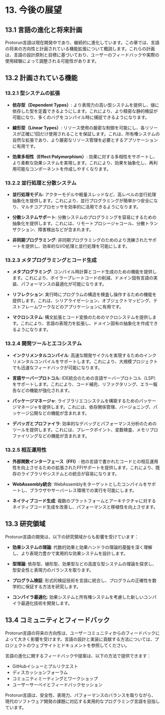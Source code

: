 # 13. 今後の展望

## 13.1 言語の進化と将来計画

Protorun言語は現在開発中であり、継続的に進化しています。この章では、言語の将来の方向性と計画されている機能拡張について概説します。これらの計画は、言語の設計原則と目標に基づいており、ユーザーのフィードバックや実際の使用経験によって調整される可能性があります。

## 13.2 計画されている機能

### 13.2.1 型システムの拡張

- **依存型（Dependent Types）**: より表現力の高い型システムを提供し、値に依存した型を定義できるようにします。これにより、より精密な静的検証が可能になり、多くのバグをコンパイル時に捕捉できるようになります。

- **線形型（Linear Types）**: リソース使用の厳密な制御を可能にし、各リソースが正確に1回だけ使用されることを保証します。これは、所有権システムの自然な拡張であり、より厳密なリソース管理を必要とするアプリケーションに有用です。

- **効果多相性（Effect Polymorphism）**: 効果に対する多相性をサポートし、より柔軟な効果システムを実現します。これにより、効果を抽象化し、再利用可能なコンポーネントを作成しやすくなります。

### 13.2.2 並行処理と分散システム

- **並行処理モデル**: アクターモデルや軽量スレッドなど、高レベルの並行処理抽象化を提供します。これにより、並行プログラミングが簡単かつ安全になり、マルチコアプロセッサを効率的に活用できるようになります。

- **分散システムサポート**: 分散システムのプログラミングを容易にするための抽象化を提供します。これには、リモートプロシージャコール、分散トランザクション、障害検出などが含まれます。

- **非同期プログラミング**: 非同期プログラミングのためのより洗練されたサポートを提供し、効率的なI/O処理と並行処理を可能にします。

### 13.2.3 メタプログラミングとコード生成

- **メタプログラミング**: コンパイル時計算とコード生成のための機能を提供します。これにより、ボイラープレートコードの削減、ドメイン固有言語の実装、パフォーマンスの最適化が可能になります。

- **リフレクション**: 実行時にプログラムの構造を検査し操作するための機能を提供します。これは、シリアライゼーション、オブジェクトマッピング、テストフレームワークなどのアプリケーションに有用です。

- **マクロシステム**: 構文拡張とコード変換のためのマクロシステムを提供します。これにより、言語の表現力を拡張し、ドメイン固有の抽象化を作成できるようになります。

### 13.2.4 開発ツールとエコシステム

- **インクリメンタルコンパイル**: 高速な開発サイクルを実現するためのインクリメンタルコンパイルをサポートします。これにより、大規模プロジェクトでも迅速なフィードバックが可能になります。

- **言語サーバープロトコル**: IDE統合のための言語サーバープロトコル（LSP）をサポートします。これにより、コード補完、リファクタリング、エラー報告などの機能が強化されます。

- **パッケージマネージャ**: ライブラリエコシステムを構築するためのパッケージマネージャを提供します。これには、依存関係管理、バージョニング、パッケージ公開などの機能が含まれます。

- **デバッガとプロファイラ**: 効率的なデバッグとパフォーマンス分析のためのツールを提供します。これには、ブレークポイント、変数検査、メモリプロファイリングなどの機能が含まれます。

### 13.2.5 相互運用性

- **外部関数インターフェース（FFI）**: 他の言語で書かれたコードとの相互運用性を向上させるための拡張されたFFIサポートを提供します。これにより、既存のライブラリやシステムとの統合が容易になります。

- **WebAssembly統合**: WebAssemblyをターゲットとしたコンパイルをサポートし、ブラウザやサーバーレス環境での実行を可能にします。

- **ネイティブコード生成**: 複数のプラットフォームとアーキテクチャに対するネイティブコード生成を改善し、パフォーマンスと移植性を向上させます。

## 13.3 研究領域

Protorun言語の開発は、以下の研究領域からも影響を受けています：

- **効果システムの理論**: 代数的効果と効果ハンドラの理論的基盤を深く理解し、より表現力豊かで実用的な効果システムを設計します。

- **型理論**: 依存型、線形型、効果型などの高度な型システムの理論を探求し、型安全性と表現力のバランスを取ります。

- **プログラム検証**: 形式的検証技術を言語に統合し、プログラムの正確性を数学的に保証する方法を研究します。

- **コンパイラ最適化**: 効果システムと所有権システムを考慮した新しいコンパイラ最適化技術を開発します。

## 13.4 コミュニティとフィードバック

Protorun言語の将来の方向性は、ユーザーコミュニティからのフィードバックによって大きく影響を受けます。言語の設計と実装に貢献する方法については、プロジェクトのウェブサイトとドキュメントを参照してください。

言語の進化に関するフィードバックや提案は、以下の方法で提供できます：

- GitHubイシューとプルリクエスト
- ディスカッションフォーラム
- コミュニティミーティングとワークショップ
- ユーザーサーベイとフィードバックセッション

Protorun言語は、安全性、表現力、パフォーマンスのバランスを取りながら、現代のソフトウェア開発の課題に対応する実用的なプログラミング言語を目指しています。

